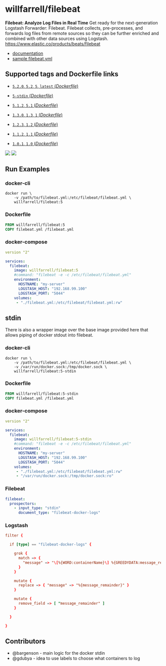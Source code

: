 # willfarrell/filebeat

**Filebeat: Analyze Log Files in Real Time**
Get ready for the next-generation Logstash Forwarder: Filebeat. Filebeat collects, pre-processes, and forwards log files from remote sources so they can be further enriched and combined with other data sources using Logstash. https://www.elastic.co/products/beats/filebeat

- [documentation](https://www.elastic.co/guide/en/beats/filebeat/index.html)
- [sample filebeat.yml](https://github.com/elastic/filebeat/blob/master/etc/filebeat.yml)

## Supported tags and Dockerfile links

-	[`5.2.0`, `5.2`, `5`, `latest` (*Dockerfile*)](https://github.com/willfarrell/docker-filebeat/blob/master/5.2.0/Dockerfile)
-	[`5-stdin` (*Dockerfile*)](https://github.com/willfarrell/docker-filebeat/blob/master/5-stdin/Dockerfile)

-	[`5.1.2`, `5.1` (*Dockerfile*)](https://github.com/willfarrell/docker-filebeat/blob/master/5.1.2/Dockerfile)

-	[`1.3.0`, `1.3`, `1` (*Dockerfile*)](https://github.com/willfarrell/docker-filebeat/blob/master/1.3.0/Dockerfile)
-	[`1.2.3`, `1.2` (*Dockerfile*)](https://github.com/willfarrell/docker-filebeat/blob/master/1.2.3/Dockerfile)
-	[`1.1.2`, `1.1` (*Dockerfile*)](https://github.com/willfarrell/docker-filebeat/blob/master/1.1.2/Dockerfile)
-	[`1.0.1`, `1.0` (*Dockerfile*)](https://github.com/willfarrell/docker-filebeat/blob/master/1.0.1/Dockerfile)


[![](https://images.microbadger.com/badges/version/willfarrell/filebeat.svg)](http://microbadger.com/images/willfarrell/filebeat "Get your own version badge on microbadger.com") [![](https://images.microbadger.com/badges/image/willfarrell/filebeat.svg)](http://microbadger.com/images/willfarrell/filebeat "Get your own image badge on microbadger.com")

## Run Examples

### docker-cli
```
docker run \
	-v /path/to/filebeat.yml:/etc/filebeat/filebeat.yml \
	willfarrell/filebeat:5
```

### Dockerfile

```Dockerfile
FROM willfarrell/filebeat:5
COPY filebeat.yml /filebeat.yml
```

### docker-compose

```yml
version "2"

services:
  filebeat:
    image: willfarrell/filebeat:5
    #command: "filebeat -e -c /etc/filebeat/filebeat.yml"
    environment:
      HOSTNAME: "my-server"
      LOGSTASH_HOST: "192.168.99.100"
      LOGSTASH_PORT: "5044"
    volumes:
     - "./filebeat.yml:/etc/filebeat/filebeat.yml:rw"

```

## stdin
There is also a wrapper image over the base image provided here that allows piping of docker stdout into filebeat.


### docker-cli
```
docker run \
	-v /path/to/filebeat.yml:/etc/filebeat/filebeat.yml \
	-v /var/run/docker.sock:/tmp/docker.sock \
	willfarrell/filebeat:5-stdin
```

### Dockerfile

```Dockerfile
FROM willfarrell/filebeat:5-stdin
COPY filebeat.yml /filebeat.yml
```

### docker-compose

```yml
version "2"

services:
  filebeat:
    image: willfarrell/filebeat:5-stdin
    #command: "filebeat -e -c /etc/filebeat/filebeat.yml"
    environment:
      HOSTNAME: "my-server"
      LOGSTASH_HOST: "192.168.99.100"
      LOGSTASH_PORT: "5044"
    volumes:
     - "./filebeat.yml:/etc/filebeat/filebeat.yml:rw"
     - "/var/run/docker.sock:/tmp/docker.sock:ro"

```

### Filebeat
```yml
filebeat:
  prospectors:
    - input_type: "stdin"
      document_type: "filebeat-docker-logs"
```
### Logstash
```conf
filter {

  if [type] == "filebeat-docker-logs" {

    grok {
      match => { 
        "message" => "\[%{WORD:containerName}\] %{GREEDYDATA:message_remainder}"
      }
    }

    mutate {
      replace => { "message" => "%{message_remainder}" }
    }

    mutate {
      remove_field => [ "message_remainder" ]
    }

  }

}
```

## Contributors
- @bargenson - main logic for the docker stdin
- @gdubya - idea to use labels to choose what containers to log